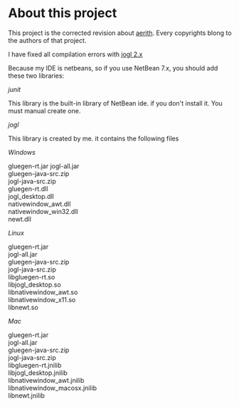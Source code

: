 # About this project  

This project is the corrected revision about [aerith](https://java.net/projects/aerith). Every copyrights blong to the authors of that project.   

I have fixed all compilation errors with [jogl 2.x](https://jogamp.org/jogl/www/)

Because my IDE is netbeans, so if you use NetBean 7.x, you should add these two libraries:  

*junit*  

This library is the built-in library of NetBean ide. if you don't install it. You must manual create one.  

*jogl*  

This library is created by me. it contains the following files  

*Windows*
>  	     			       	     	
gluegen-rt.jar
jogl-all.jar  
gluegen-java-src.zip  
jogl-java-src.zip  
gluegen-rt.dll  		
jogl_desktop.dll  		
nativewindow_awt.dll  
nativewindow_win32.dll  	
newt.dll  

*Linux*
>  
gluegen-rt.jar  
jogl-all.jar  
gluegen-java-src.zip  
jogl-java-src.zip  
libgluegen-rt.so  
libjogl_desktop.so  
libnativewindow_awt.so  
libnativewindow_x11.so  
libnewt.so  

*Mac*  
>  
gluegen-rt.jar  
jogl-all.jar  
gluegen-java-src.zip  
jogl-java-src.zip  
libgluegen-rt.jnilib  
libjogl_desktop.jnilib  
libnativewindow_awt.jnilib  
libnativewindow_macosx.jnilib  
libnewt.jnilib  
